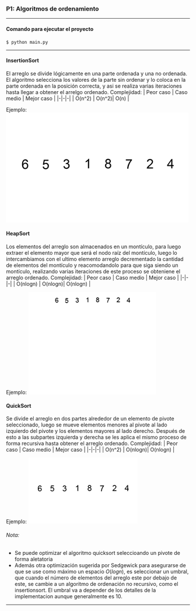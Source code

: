### P1: Algoritmos de ordenamiento
---
#### Comando para ejecutar el proyecto
~~~
$ python main.py
~~~
---
#### InsertionSort
El arreglo se divide lógicamente en una parte ordenada y una no ordenada. El algoritmo selecciona los valores de la parte sin ordenar y lo coloca en la parte ordenada en la posición correcta, y asi se realiza varias iteraciones hasta llegar a obtener el arrelgo ordenado.
Complejidad:
| Peor caso | Caso medio | Mejor caso |
|-|-|-|
| O(n^2) | O(n^2)| O(n) |

Ejemplo:
![insertionsort-example](gif/insertionsort-example.gif)
#### HeapSort
Los elementos del arreglo son almacenados en un montículo, para luego extraer el elemento mayor que será el nodo raíz del montículo, luego lo intercambiamos con el ultimo elemento arreglo decrementado la cantidad de elementos del montículo y reacomodandolo para que siga siendo un montículo, realizando varias iteraciones de este proceso se obteniene el arreglo ordenado.
Complejidad:
| Peor caso | Caso medio | Mejor caso |
|-|-|-|
| O(nlogn) | O(nlogn)| O(nlogn) |

Ejemplo:
![heapsort-example](gif/heapsort-example.gif)
#### QuickSort
Se divide el arreglo en dos partes alrededor de un elemento de pivote seleccionado, luego se mueve elementos menores al pivote al lado izquierdo del pivote y los elementos mayores al lado derecho. Después de esto a las subpartes izquierda y derecha se les aplica el mismo proceso de forma recursiva hasta obtener el arreglo ordenado. 
Complejidad:
| Peor caso | Caso medio | Mejor caso |
|-|-|-|
| O(n^2) | O(nlogn)| O(nlogn) |

Ejemplo:
![quicksort-example](gif/Quicksort-example.gif)
###### Nota: 
* Se puede optimizar el algoritmo quicksort seleccioando un pivote de forma aletatoria 
* Además otra optimización sugerida por Sedgewick para asegurarse de que se use como máximo un espacio $O(log n)$, es seleccionar un umbral, que cuando el número de elementos del arreglo este por debajo de este, se cambie a un algoritmo de ordenación no recursivo, como el insertionsort. El umbral va a depender de los detalles de la implementacion aunque generalmente es 10.
---
